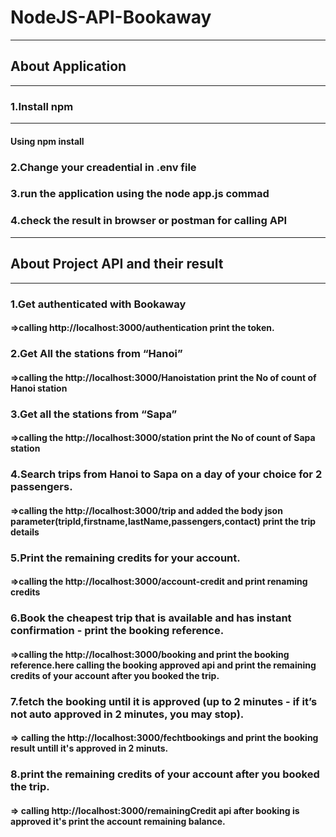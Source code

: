 ﻿# NodeJS-API-Bookaway
------------------------------------------------------------
## **About Application**
------------------------------------------------------------
### 1.Install npm 
---------------------------------
#### Using npm install

### 2.Change your creadential in .env file
### 3.run the application using the node app.js commad

### 4.check the result in browser or postman for calling API
------------------------------------------------------------
## **About Project API and their result**
--------------------------------------------------------------
### 1.Get authenticated with Bookaway
#### =>calling http://localhost:3000/authentication print the token.

### 2.Get All the stations from “Hanoi”
#### =>calling the http://localhost:3000/Hanoistation print the No of count of Hanoi station

### 3.Get all the stations from “Sapa”
#### =>calling the http://localhost:3000/station print the No of count of Sapa station

### 4.Search trips from Hanoi to Sapa on a day of your choice for 2 passengers.
#### =>calling the  http://localhost:3000/trip and added the body json parameter(tripId,firstname,lastName,passengers,contact) print the trip details

### 5.Print the remaining credits for your account.
#### =>calling the http://localhost:3000/account-credit and print  renaming credits

### 6.Book the cheapest trip that is available and has instant confirmation - print the booking reference.
#### =>calling the http://localhost:3000/booking and print the booking reference.here calling the booking approved api and print the remaining credits of your account after you booked the trip.

### 7.fetch the booking until it is approved (up to 2 minutes - if it’s not auto approved in 2 minutes, you may stop).
#### => calling the http://localhost:3000/fechtbookings and print the booking result untill it's approved in 2 minuts.

### 8.print the remaining credits of your account after you booked the trip.
#### => calling http://localhost:3000/remainingCredit api after booking is approved it's print the account remaining balance.


